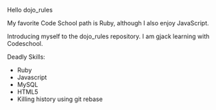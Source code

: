 Hello dojo_rules

My favorite Code School path is Ruby, although I also enjoy JavaScript.

Introducing myself to the dojo_rules repository.
I am gjack learning with Codeschool.

Deadly Skills:
* Ruby
* Javascript
* MySQL
* HTML5
* Killing history using git rebase
